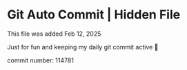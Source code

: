 # Git Auto Commit | Hidden File

This file was added Feb 12, 2025

Just for fun and keeping my daily git commit active 🤪

commit number: 114781
